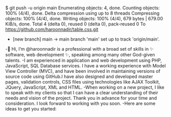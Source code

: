$ git push -u origin main
Enumerating objects: 4, done.
Counting objects: 100% (4/4), done.
Delta compression using up to 8 threads
Compressing objects: 100% (4/4), done.
Writing objects: 100% (4/4), 679 bytes | 679.00 KiB/s, done.
Total 4 (delta 0), reused 0 (delta 0), pack-reused 0
To https://github.com/haroonnadir/table.css.git
 * [new branch]      main -> main
branch 'main' set up to track 'origin/main'.

-👋 Hi, I’m @haroonnadir is a professional with a broad set of skills in ✨ software, web development ✨, speaking among many other God-given talents.
-I am experienced in application and web development using PHP, JavaScript, SQL Database services. I have a working experience with Model View Controller (MVC), and have been involved in maintaining versions of source code using GitHub.I have also designed and developed master pages, validation controls, CSS files using technologies like AJAX Toolkit, JQuery, JavaScript, XML and HTML. -When working on a new project, I like to speak with my clients so that I can have a clear understanding of their needs and vision of the project. Thank you in advance for your time and consideration. I look forward to working with you soon. -Here are some ideas to get you started:
